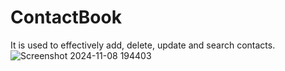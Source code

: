 # ContactBook
It is used to effectively add, delete, update and search contacts.
![Screenshot 2024-11-08 194403](https://github.com/user-attachments/assets/3cdc235b-0fcd-40c3-8d3f-75db150103c9)


